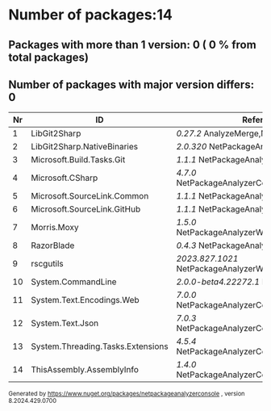
# Number of packages:14
## Packages with more than 1 version: 0 ( 0 % from total packages)

## Number of packages with major version differs: 0

|Nr|ID|References/Projects|
| ----------- | ----------- | ----------- |
| 1 | LibGit2Sharp  |    *0.27.2* AnalyzeMerge,NetPackageAnalyzerConsole|
| 2 | LibGit2Sharp.NativeBinaries  |    *2.0.320* NetPackageAnalyzerConsole,AnalyzeMerge|
| 3 | Microsoft.Build.Tasks.Git  |    *1.1.1* NetPackageAnalyzerConsole|
| 4 | Microsoft.CSharp  |    *4.7.0* NetPackageAnalyzerConsole,NetPackageAnalyzerWork|
| 5 | Microsoft.SourceLink.Common  |    *1.1.1* NetPackageAnalyzerConsole|
| 6 | Microsoft.SourceLink.GitHub  |    *1.1.1* NetPackageAnalyzerConsole|
| 7 | Morris.Moxy  |    *1.5.0* NetPackageAnalyzerWork,NetPackageAnalyzerConsole|
| 8 | RazorBlade  |    *0.4.3* NetPackageAnalyzerWork,AnalyzeMerge|
| 9 | rscgutils  |    *2023.827.1021* NetPackageAnalyzerWork,NetPackageAnalyzerConsole|
| 10 | System.CommandLine  |    *2.0.0-beta4.22272.1* NetPackageAnalyzerConsole|
| 11 | System.Text.Encodings.Web  |    *7.0.0* NetPackageAnalyzerConsole,NetPackageAnalyzerWork|
| 12 | System.Text.Json  |    *7.0.3* NetPackageAnalyzerConsole,NetPackageAnalyzerWork|
| 13 | System.Threading.Tasks.Extensions  |    *4.5.4* NetPackageAnalyzerConsole,NetPackageAnalyzerWork|
| 14 | ThisAssembly.AssemblyInfo  |    *1.4.0* NetPackageAnalyzerConsole,NetPackageAnalyzerWork|

<small>Generated  by https://www.nuget.org/packages/netpackageanalyzerconsole , version 8.2024.429.0700</small>
